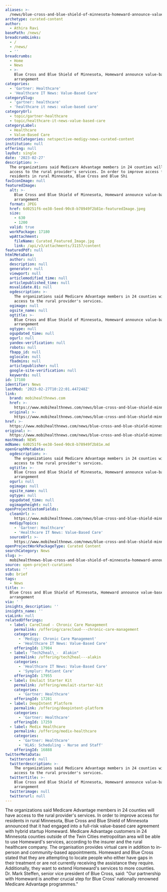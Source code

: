 ```yaml
---
aliases: >-
  /news/blue-cross-and-blue-shield-of-minnesota-homeward-announce-value-based-care-arrangement
archetype: curated-content
author:
  - Athira Ravi
basePath: /news/
breadcrumbLinks:
  - /
  - /news/
  - ''
breadcrumbs:
  - Home
  - News
  - >-
    Blue Cross and Blue Shield of Minnesota, Homeward announce value-based care
    arrangement
categories:
  - 'Gartner: Healthcare'
  - 'Healthcare IT News: Value-Based Care'
categorySlug:
  - 'gartner: healthcare'
  - 'healthcare it news: value-based care'
categoryUrl:
  - topic/gartner-healthcare
  - topic/healthcare-it-news-value-based-care
categoryLabel:
  - Healthcare
  - Value-Based Care
contentCategories: netspective-medigy-news-curated-content
institution: null
offering: null
layOut: single
date: '2023-02-27'
description: >-
  The organizations said Medicare Advantage members in 24 counties will have
  access to the rural provider's services. In order to improve access for
  residents in rural Minnesota, Blue Cross and Blue Shi
favIconImage: null
featuredImage:
  alt: >-
    Blue Cross and Blue Shield of Minnesota, Homeward announce value-based care
    arrangement
  format: JPEG
  href: 6d0251f6-ee38-5eed-90c8-b78949f2b81e-featuredImage.jpeg
  size:
    - 630
    - 1200
  valid: true
  workPackage: 17180
  wpAttachment:
    fileName: Curated_Featured_Image.jpg
    link: /api/v3/attachments/31157/content
featuredPdf: null
htmlMetaData:
  author: null
  description: null
  generator: null
  viewport: null
  articlemodified_time: null
  articlepublished_time: null
  msvalidate.01: null
  ogdescription: >-
    The organizations said Medicare Advantage members in 24 counties will have
    access to the rural provider's services.
  ogimage: null
  ogsite_name: null
  ogtitle: >-
    Blue Cross and Blue Shield of Minnesota, Homeward announce value-based care
    arrangement
  ogtype: null
  ogupdated_time: null
  ogurl: null
  yandex-verification: null
  robots: null
  fbapp_id: null
  oglocale: null
  fbadmins: null
  articlepublisher: null
  google-site-verification: null
  keywords: null
id: 17180
identifier: News
lastMod: '2023-02-27T10:22:01.447248Z'
link:
  brand: mobihealthnews.com
  href: >-
    https://www.mobihealthnews.com/news/blue-cross-and-blue-shield-minnesota-homeward-announce-value-based-care-arrangement
  original: >-
    https://www.mobihealthnews.com/news/blue-cross-and-blue-shield-minnesota-homeward-announce-value-based-care-arrangement
href: >-
  https://www.mobihealthnews.com/news/blue-cross-and-blue-shield-minnesota-homeward-announce-value-based-care-arrangement
original: >-
  https://www.mobihealthnews.com/news/blue-cross-and-blue-shield-minnesota-homeward-announce-value-based-care-arrangement
mastHead: NEWS
mdName: 6d0251f6-ee38-5eed-90c8-b78949f2b81e.md
openGraphMetaData:
  ogdescription: >-
    The organizations said Medicare Advantage members in 24 counties will have
    access to the rural provider's services.
  ogtitle: >-
    Blue Cross and Blue Shield of Minnesota, Homeward announce value-based care
    arrangement
  ogurl: null
  ogimage: null
  ogsite_name: null
  ogtype: null
  ogupdated_time: null
  ogimageheight: null
openProjectCustomFields:
  cleanUrl: >-
    https://www.mobihealthnews.com/news/blue-cross-and-blue-shield-minnesota-homeward-announce-value-based-care-arrangement
  medigyTopics:
    - 'Gartner: Healthcare'
    - 'Healthcare IT News: Value-Based Care'
  sourceUrl: >-
    https://www.mobihealthnews.com/news/blue-cross-and-blue-shield-minnesota-homeward-announce-value-based-care-arrangement
openProjectWorkPackageType: Curated Content
searchCategory: News
slug: >-
  mobihealthnews-blue-cross-and-blue-shield-of-minnesota-homeward-announce-value-based-care-arrangement
source: open-project-curations
status: ''
sub: brief
tags:
  - News
title: >-
  Blue Cross and Blue Shield of Minnesota, Homeward announce value-based care
  arrangement
via: ' '
insights_description: ''
insights_name: ''
viaLink: null
relatedOfferings:
  - label: CareCloud - Chronic Care Management
    permalink: /offering/carecloud---chronic-care-management
    categories:
      - 'Medigy: Chronic Care Management'
      - 'Healthcare IT News: Value-Based Care'
    offeringId: 17984
  - label: "Tech2heal\_-  Alakin"
    permalink: /offering/tech2heal---alakin
    categories:
      - 'Healthcare IT News: Value-Based Care'
      - 'Symplur: Patient Care'
    offeringId: 17955
  - label: Emulait Starter Kit
    permalink: /offering/emulait-starter-kit
    categories:
      - 'Gartner: Healthcare'
    offeringId: 17281
  - label: DeepIntent Platform
    permalink: /offering/deepintent-platform
    categories:
      - 'Gartner: Healthcare'
    offeringId: 17259
  - label: Medix Healthcare
    permalink: /offering/medix-healthcare
    categories:
      - 'Gartner: Healthcare'
      - 'KLAS: Scheduling - Nurse and Staff'
    offeringId: 16888
twitterMetaData:
  twittercard: null
  twitterdescription: >-
    The organizations said Medicare Advantage members in 24 counties will have
    access to the rural provider's services.
  twittertitle: >-
    Blue Cross and Blue Shield of Minnesota, Homeward announce value-based care
    arrangement
  twitterimage: null
  twitterurl: null
---
```

<p>The organizations said Medicare Advantage members in 24 counties will have access to the rural provider's services. In order to improve access for residents in rural Minnesota, Blue Cross and Blue Shield of Minnesota announced that it had engaged into a full-risk value-based care agreement with hybrid startup Homeward. Medicare Advantage customers in 24 Minnesota counties outside of the Twin Cities metropolitan area will be able to use Homeward's services, according to the insurer and the rural healthcare company. The organisation provides virtual care in addition to in-person and community-based appointments. Homeward and Blue Cross stated that they are attempting to locate people who either have gaps in their treatment or are not currently receiving the assistance they require. Additionally, they want to extend Homeward's services to more counties. Dr. Mark Steffen, senior vice president of Blue Cross, said: "Our partnership with Homeward is another crucial step for Blue Cross' nationally renowned Medicare Advantage programmes."</p>